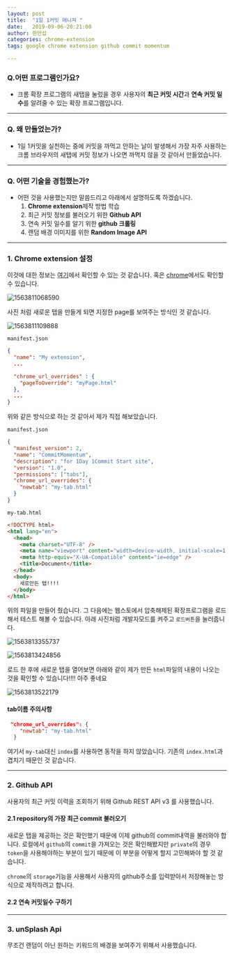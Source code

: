 ```yaml
---
layout: post
title:  "1일 1커밋 매니져 "
date:   2019-09-06-20:21:00
author: 한만섭
categories: chrome-extension
tags: google chrome extension github commit momentum

---
```
























### Q.어떤 프로그램인가요?

- 크롬 확장 프로그램의 새탭을 눌렀을 경우 사용자의 **최근 커밋 시간**과 **연속 커밋 일수**를 알려줄 수 있는 확장 프로그램입니다.  

***



### Q. 왜 만들었는가? 

- 1일 1커밋을 실천하는 중에 커밋을 까먹고 안하는 날이 발생해서 가장 자주 사용하는 크롬 브라우저의 새탭에 커밋 정보가 나오면 까먹지 않을 것 같아서 만들었습니다.  

***



### Q. 어떤 기술을 경험했는가?

- 어떤 것을 사용했는지만 말씀드리고 아래에서 설명하도록 하겠습니다. 
  1.  **Chrome extension**제작 방법 학습 
  2. 최근 커밋 정보를 불러오기 위한 **Github API**
  3. 연속 커밋 일수를 알기 위한 **github 크롤링**
  4. 랜덤 배경 이미지를 위한 **Random Image API**



***





### 1. Chrome extension 설정

이것에 대한 정보는 [여기](https://medium.com/@ryanfarney/creating-a-chrome-extension-that-will-open-in-a-new-tab-bc06b7eb54aa)에서 확인할 수 있는 것 같습니다.  혹은 [chrome](https://developer.chrome.com/extensions/override)에서도 확인할 수 있습니다.  

![1563811068590](../../../../assets/image/1563811068590.png)

사진 처럼 새로운 탭을 만들게 되면 지정한 page를 보여주는 방식인 것 같습니다.   

![1563811109888](../../../../assets/image/1563811109888.png)

`manifest.json`

```json
{
  "name": "My extension",
  ...

  "chrome_url_overrides" : {
    "pageToOverride": "myPage.html"
  },
  ...
}
```

위와 같은 방식으로 하는 것 같아서 제가 직접 해보았습니다.  



`manifest.json`

```json
{
  "manifest_version": 2,
  "name": "CommitMomentum",
  "description": "for 1Day 1Commit Start site",
  "version": "1.0",
  "permissions": ["tabs"],
  "chrome_url_overrides": {
    "newtab": "my-tab.html"
  }
}

```



`my-tab.html`

```html
<!DOCTYPE html>
<html lang="en">
  <head>
    <meta charset="UTF-8" />
    <meta name="viewport" content="width=device-width, initial-scale=1.0" />
    <meta http-equiv="X-UA-Compatible" content="ie=edge" />
    <title>Document</title>
  </head>
  <body>
    새로만든 탭!!!!
  </body>
</html>

```

위의 파일을 만들어 줬습니다. 그 다음에는 웹스토에서 압축해제된 확장프로그램을 로드해서 테스트 해볼 수 있습니다.  아래 사진처럼 개발자모드를 켜주고 `로드버튼`을 눌러줍니다. 

![1563813355737](../../../../assets/image/1563813355737.png)

![1563813424856](../../../../assets/image/1563813424856.png)

로드 한 후에 새로운 탭을 열어보면 아래와 같이 제가 만든 `html`파일의 내용이 나오는 것을 확인할 수 있습니다!!!! 아주 좋네요

![1563813522179](../../../../assets/image/1563813522179.png)

#### tab이름 주의사항 

```json
 "chrome_url_overrides": {
    "newtab": "my-tab.html"
  }
```

여기서 `my-tab`대신 `index`를 사용하면 동작을 하지 않았습니다. 기존의 `index.html`과 겹치기 때문인 것 같습니다. 

***



### 2. Github API

사용자의 최근 커밋 이력을 조회하기 위해 Github REST API v3 를 사용했습니다.  

#### 2.1  repository의  가장 최근 commit 불러오기 

새로운 탭을 제공하는 것은 확인했기 때문에 이제 github의 commit내역을 불러와야 합니다. 로컬에서 `github`의 `commit`을 가져오는 것은 확인해봤지만 `private`의 경우 `token`을 사용해야하는 부분이 있기 때문에 이 부분을 어떻게 할지 고민해봐야 할 것 같습니다.   

 `chrome`의 `storage`기능을 사용해서 사용자의 github주소를 입력받아서 저장해놓는 방식으로 제작하려고 합니다.  



#### 2.2 연속 커밋일수 구하기 



***





### 3. unSplash Api

무조건 랜덤이 아닌 원하는 키워드의 배경을 보여주기 위해서 사용했습니다.  


